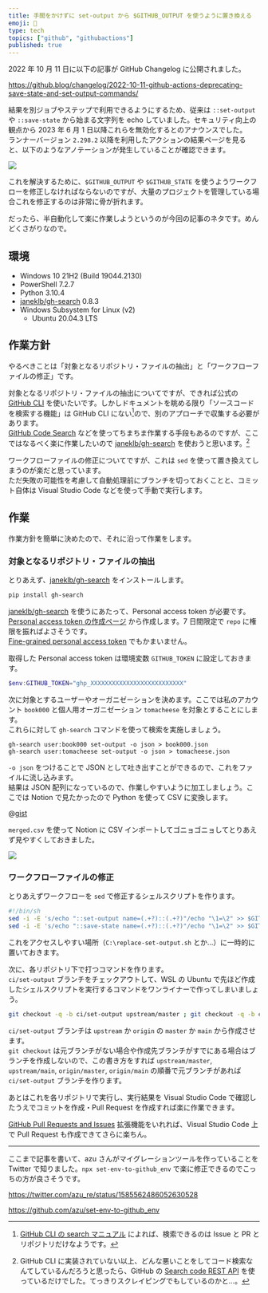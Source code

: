 ```yaml
---
title: 手間をかけずに set-output から $GITHUB_OUTPUT を使うように置き換える
emoji: 🥱
type: tech
topics: ["github", "githubactions"]
published: true
---
```


2022 年 10 月 11 日に以下の記事が GitHub Changelog に公開されました。

https://github.blog/changelog/2022-10-11-github-actions-deprecating-save-state-and-set-output-commands/

結果を別ジョブやステップで利用できるようにするため、従来は `::set-output` や `::save-state` から始まる文字列を echo していました。セキュリティ向上の観点から 2023 年 6 月 1 日以降これらを無効化するとのアナウンスでした。  
ランナーバージョン `2.298.2` 以降を利用したアクションの結果ページを見ると、以下のようなアノテーションが発生していることが確認できます。

![](https://storage.googleapis.com/zenn-user-upload/dfb3b0176b68-20221105.png)

これを解決するために、`$GITHUB_OUTPUT` や `$GITHUB_STATE` を使うようワークフローを修正しなければならないのですが、大量のプロジェクトを管理している場合これを修正するのは非常に骨が折れます。

だったら、半自動化して楽に作業しようというのが今回の記事のネタです。めんどくさがりなので。

## 環境

- Windows 10 21H2 (Build 19044.2130)
- PowerShell 7.2.7
- Python 3.10.4
- [janeklb/gh-search](https://github.com/janeklb/gh-search) 0.8.3
- Windows Subsystem for Linux (v2)
  - Ubuntu 20.04.3 LTS

## 作業方針

やるべきことは「対象となるリポジトリ・ファイルの抽出」と「ワークフローファイルの修正」です。

対象となるリポジトリ・ファイルの抽出についてですが、できれば公式の [GitHub CLI](https://cli.github.com/) を使いたいです。しかしドキュメントを眺める限り「ソースコードを検索する機能」は GitHub CLI にない[^1]ので、別のアプローチで収集する必要があります。  
[GitHub Code Search](https://cs.github.com) などを使ってちまちま作業する手段もあるのですが、ここではなるべく楽に作業したいので [janeklb/gh-search](https://github.com/janeklb/gh-search) を使おうと思います。[^2]

ワークフローファイルの修正についてですが、これは `sed` を使って置き換えてしまうのが楽だと思っています。  
ただ失敗の可能性を考慮して自動処理前にブランチを切っておくことと、コミット自体は Visual Studio Code などを使って手動で実行します。

## 作業

作業方針を簡単に決めたので、それに沿って作業をします。

### 対象となるリポジトリ・ファイルの抽出

とりあえず、[janeklb/gh-search](https://github.com/janeklb/gh-search) をインストールします。

```powershell
pip install gh-search
```

[janeklb/gh-search](https://github.com/janeklb/gh-search) を使うにあたって、Personal access token が必要です。  
[Personal access token の作成ページ](https://github.com/settings/tokens) から作成します。7 日間限定で `repo` に権限を振ればよさそうです。  
[Fine-grained personal access token](https://github.blog/2022-10-18-introducing-fine-grained-personal-access-tokens-for-github/) でもかまいません。

取得した Personal access token は環境変数 `GITHUB_TOKEN` に設定しておきます。

```powershell
$env:GITHUB_TOKEN="ghp_XXXXXXXXXXXXXXXXXXXXXXXXXX"
```

次に対象とするユーザーやオーガニゼーションを決めます。ここでは私のアカウント `book000` と個人用オーガニゼーション `tomacheese` を対象とすることにします。  
これらに対して `gh-search` コマンドを使って検索を実施しましょう。

```shell
gh-search user:book000 set-output -o json > book000.json
gh-search user:tomacheese set-output -o json > tomacheese.json
```

`-o json` をつけることで JSON として吐き出すことができるので、これをファイルに流し込みます。  
結果は JSON 配列になっているので、作業しやすいように加工しましょう。ここでは Notion で見たかったので Python を使って CSV に変換します。

@[gist](https://gist.github.com/book000/5592cf3ebe3034f02bc50c3b3dfffc2c)

`merged.csv` を使って Notion に CSV インポートしてゴニョゴニョしてとりあえず見やすくしておきました。

![](https://storage.googleapis.com/zenn-user-upload/1ac5470ab621-20221105.png)

### ワークフローファイルの修正

とりあえずワークフローを `sed` で修正するシェルスクリプトを作ります。

```sh
#!/bin/sh
sed -i -E 's/echo "::set-output name=(.+?)::(.+?)"/echo "\1=\2" >> $GITHUB_OUTPUT/g' .github/workflows/*.yml
sed -i -E 's/echo "::save-state name=(.+?)::(.+?)"/echo "\1=\2" >> $GITHUB_STATE/g' .github/workflows/*.yml
```

これをアクセスしやすい場所（`C:\replace-set-output.sh` とか…）に一時的に置いておきます。

次に、各リポジトリ下で打つコマンドを作ります。  
`ci/set-output` ブランチをチェックアウトして、WSL の Ubuntu で先ほど作成したシェルスクリプトを実行するコマンドをワンライナーで作ってしまいましょう。

```bash
git checkout -q -b ci/set-output upstream/master ; git checkout -q -b ci/set-output upstream/main ; git checkout -q -b ci/set-output origin/master ; git checkout -q -b ci/set-output origin/main ; bash -c "/mnt/c/replace-set-output.sh"
```

`ci/set-output` ブランチは `upstream` か `origin` の `master` か `main` から作成させます。  
`git checkout` は元ブランチがない場合や作成先ブランチがすでにある場合はブランチを作成しないので、この書き方をすれば `upstream/master`, `upstream/main`, `origin/master`, `origin/main` の順番で元ブランチがあれば `ci/set-output` ブランチを作ります。

あとはこれを各リポジトリで実行し、実行結果を Visual Studio Code で確認したうえでコミットを作成・Pull Request を作成すれば楽に作業できます。

[GitHub Pull Requests and Issues](https://marketplace.visualstudio.com/items?itemName=GitHub.vscode-pull-request-github) 拡張機能をいれれば、Visual Studio Code 上で Pull Request も作成できてさらに楽ちん。

---

ここまで記事を書いて、azu さんがマイグレーションツールを作っていることを Twitter で知りました。`npx set-env-to-github_env` で楽に修正できるのでこっちの方が良さそうです。

https://twitter.com/azu_re/status/1585562486052630528

https://github.com/azu/set-env-to-github_env

[^1]: [GitHub CLI の search マニュアル](https://cli.github.com/manual/gh_search) によれば、検索できるのは Issue と PR とリポジトリだけなようです。
[^2]: GitHub CLI に実装されていない以上、どんな悪いことをしてコード検索なんてしているんだろうと思ったら、GitHub の [Search code REST API](https://docs.github.com/en/rest/search#search-code) を使っているだけでした。てっきりスクレイピングでもしているのかと…。
